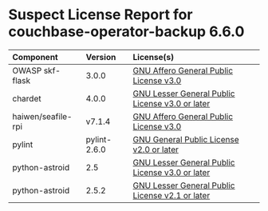 
Suspect License Report for couchbase-operator-backup 6.6.0
==========================================================

|Component|Version|License(s)|
| :--- | :--- | :--- |
|OWASP skf-flask|3.0.0|[GNU Affero General Public License v3.0](../../license-data/394cd54e-2263-4005-ac0b-2c080a383d84.txt)|
|chardet|4.0.0|[GNU Lesser General Public License v3.0 or later](../../license-data/bf913382-7596-42ad-8385-2f49fa655362.txt)|
|haiwen/seafile-rpi|v7.1.4|[GNU Affero General Public License v3.0](../../license-data/394cd54e-2263-4005-ac0b-2c080a383d84.txt)|
|pylint|pylint-2.6.0|[GNU General Public License v2.0 or later](../../license-data/39692bc6-4d1c-4466-a02c-fa6f21170587.txt)|
|python-astroid|2.5|[GNU Lesser General Public License v3.0 or later](../../license-data/bf913382-7596-42ad-8385-2f49fa655362.txt)|
|python-astroid|2.5.2|[GNU Lesser General Public License v2.1 or later](../../license-data/cff110eb-f85c-445c-9d3b-00a04b7f4cf0.txt)|
